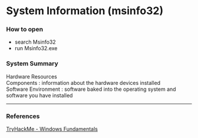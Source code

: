 # System Information (msinfo32)

### How to open

* search Msinfo32
* run Msinfo32.exe

### System Summary
Hardware Resources  
Components : information about the hardware devices installed  
Software Environment : software baked into the operating system and software you have installed  



---
### References
[TryHackMe - Windows Fundamentals](https://tryhackme.com/module/windows-fundamentals)
